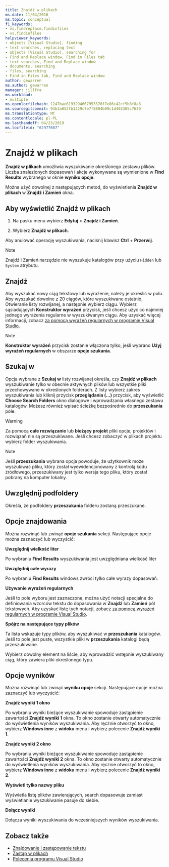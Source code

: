 ```yaml
---
title: Znajdź w plikach
ms.date: 11/04/2016
ms.topic: conceptual
f1_keywords:
- vs.findreplace.findinfiles
- vs.findinfiles
helpviewer_keywords:
- objects [Visual Studio], finding
- text searches, replacing text
- objects [Visual Studio], searching for
- Find and Replace window, Find in Files tab
- text searches, Find and Replace window
- documents, searching
- files, searching
- Find in Files tab, Find and Replace window
author: gewarren
ms.author: gewarren
manager: jillfra
ms.workload:
- multiple
ms.openlocfilehash: 1247bae6193294667953376f7e86c42cf5b8f8a8
ms.sourcegitcommit: 94b3a052fb1229c7e7f8804b09c1d403385c7630
ms.translationtype: MT
ms.contentlocale: pl-PL
ms.lasthandoff: 04/23/2019
ms.locfileid: "62977607"
---
```

# <a name="find-in-files"></a>Znajdź w plikach

**Znajdź w plikach** umożliwia wyszukiwanie określonego zestawu plików. Liczba znalezionych dopasowań i akcje wykonywane są wymienione w **Find Results** wybranego w oknie **wyniku opcje**.

Można użyć dowolnej z następujących metod, do wyświetlenia **Znajdź w plikach** w **Znajdź i Zamień** okna.

## <a name="to-display-find-in-files"></a>Aby wyświetlić Znajdź w plikach

1. Na pasku menu wybierz **Edytuj** > **Znajdź i Zamień**.

1. Wybierz **Znajdź w plikach**.

Aby anulować operację wyszukiwania, naciśnij klawisz **Ctrl** + **Przerwij**.

> [!NOTE]
> Znajdź i Zamień narzędzie nie wyszukuje katalogów przy użyciu `Hidden` lub `System` atrybutu.

## <a name="find-what"></a>Znajdź

Aby wyszukać nowy ciąg tekstowy lub wyrażenie, należy je określić w polu. Aby wyszukać dowolne z 20 ciągów, które wyszukiwane ostatnio, Otwieranie listy rozwijanej, a następnie wybierz ciągu. Wybierz sąsiadujących **Konstruktor wyrażeń** przycisk, jeśli chcesz użyć co najmniej jednego wyrażenia regularne w wyszukiwanym ciągu. Aby uzyskać więcej informacji, zobacz [za pomocą wyrażeń regularnych w programie Visual Studio](../ide/using-regular-expressions-in-visual-studio.md).

> [!NOTE]
> **Konstruktor wyrażeń** przycisk zostanie włączona tylko, jeśli wybrano **Użyj wyrażeń regularnych** w obszarze **opcje szukania**.

## <a name="look-in"></a>Szukaj w

Opcja wybrana z **Szukaj w** listy rozwijanej określa, czy **Znajdź w plikach** wyszukiwanie tylko w obecnie aktywnych plików lub wszystkie pliki przechowywane w określonych folderach. Z listy wybierz zakres wyszukiwania lub kliknij przycisk **przeglądania (...)**  przycisk, aby wyświetlić **Choose Search Folders** okno dialogowe i wprowadzania własnego zestawu katalogów. Możesz również wpisać ścieżkę bezpośrednio do **przeszukania** pole.

> [!WARNING]
> Za pomocą **całe rozwiązanie** lub **bieżący projekt** pliki opcje, projektów i rozwiązań nie są przeszukiwane. Jeśli chcesz zobaczyć w plikach projektu wybierz folder wyszukiwania.

> [!NOTE]
> Jeśli **przeszukania** wybrana opcja powoduje, że użytkownik może wyszukiwać pliku, który został wyewidencjonowany z kontrolą kodu źródłowego, przeszukiwany jest tylko wersja tego pliku, który został pobrany na komputer lokalny.

## <a name="include-subfolders"></a>Uwzględnij podfoldery

Określa, że podfoldery **przeszukania** folderu zostaną przeszukane.

## <a name="find-options"></a>Opcje znajdowania

Można rozwinąć lub zwinąć **opcje szukania** sekcji. Następujące opcje można zaznaczyć lub wyczyścić:

**Uwzględnij wielkość liter**

Po wybraniu **Find Results** wyszukiwania jest uwzględniana wielkość liter

**Uwzględnij całe wyrazy**

Po wybraniu **Find Results** windows zwróci tylko całe wyrazy dopasowań.

**Używanie wyrażeń regularnych**

Jeśli to pole wyboru jest zaznaczone, można użyć notacji specjalne do definiowania wzorców tekstu do dopasowania w **Znajdź** lub **Zamień** pól tekstowych. Aby uzyskać listę tych notacji, zobacz [za pomocą wyrażeń regularnych w programie Visual Studio](../ide/using-regular-expressions-in-visual-studio.md).

**Spójrz na następujące typy plików**

Ta lista wskazuje typy plików, aby wyszukiwać w **przeszukania** katalogów. Jeśli to pole jest puste, wszystkie pliki w **przeszukania** katalogi będą przeszukiwane.

Wybierz dowolny element na liście, aby wprowadzić wstępnie wyszukiwany ciąg, który zawiera pliki określonego typu.

## <a name="result-options"></a>Opcje wyników

Można rozwinąć lub zwinąć **wyniku opcje** sekcji. Następujące opcje można zaznaczyć lub wyczyścić:

**Znajdź wyniki 1 okno**

Po wybraniu wyniki bieżące wyszukiwanie spowoduje zastąpienie zawartości **Znajdź wyniki 1** okna. To okno zostanie otwarty automatycznie do wyświetlenia wyników wyszukiwania. Aby ręcznie otworzyć to okno, wybierz **Windows inne** z **widoku** menu i wybierz polecenie **Znajdź wyniki 1**.

**Znajdź wyniki 2 okno**

Po wybraniu wyniki bieżące wyszukiwanie spowoduje zastąpienie zawartości **Znajdź wyniki 2** okna. To okno zostanie otwarty automatycznie do wyświetlenia wyników wyszukiwania. Aby ręcznie otworzyć to okno, wybierz **Windows inne** z **widoku** menu i wybierz polecenie **Znajdź wyniki 2**.

**Wyświetl tylko nazwy pliku**

Wyświetla listę plików zawierających, search dopasowuje zamiast wyświetlanie wyszukiwanie pasuje do siebie.

**Dołącz wyniki**

Dołącza wyniki wyszukiwania do wcześniejszych wyników wyszukiwania.

## <a name="see-also"></a>Zobacz także

- [Znajdowanie i zastępowanie tekstu](../ide/finding-and-replacing-text.md)
- [Zastąp w plikach](../ide/replace-in-files.md)
- [Polecenia programu Visual Studio](../ide/reference/visual-studio-commands.md)
